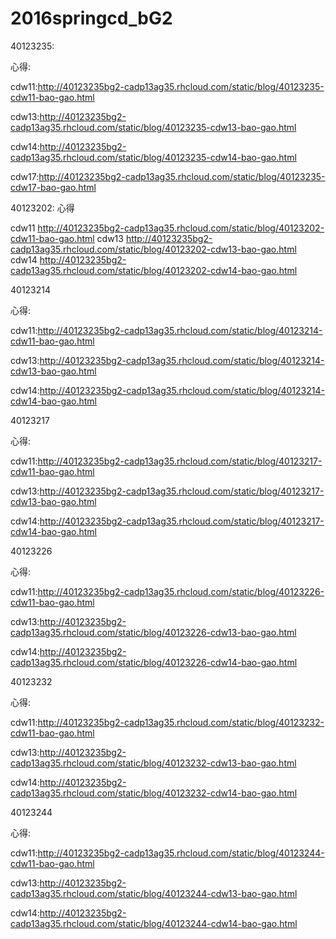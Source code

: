 # 2016springcd_bG2

40123235:

心得:

cdw11:http://40123235bg2-cadp13ag35.rhcloud.com/static/blog/40123235-cdw11-bao-gao.html

cdw13:http://40123235bg2-cadp13ag35.rhcloud.com/static/blog/40123235-cdw13-bao-gao.html

cdw14:http://40123235bg2-cadp13ag35.rhcloud.com/static/blog/40123235-cdw14-bao-gao.html

cdw17:http://40123235bg2-cadp13ag35.rhcloud.com/static/blog/40123235-cdw17-bao-gao.html

40123202:
心得

cdw11 http://40123235bg2-cadp13ag35.rhcloud.com/static/blog/40123202-cdw11-bao-gao.html
cdw13 http://40123235bg2-cadp13ag35.rhcloud.com/static/blog/40123202-cdw13-bao-gao.html
cdw14 http://40123235bg2-cadp13ag35.rhcloud.com/static/blog/40123202-cdw14-bao-gao.html

40123214

心得:

cdw11:http://40123235bg2-cadp13ag35.rhcloud.com/static/blog/40123214-cdw11-bao-gao.html

cdw13:http://40123235bg2-cadp13ag35.rhcloud.com/static/blog/40123214-cdw13-bao-gao.html

cdw14:http://40123235bg2-cadp13ag35.rhcloud.com/static/blog/40123214-cdw14-bao-gao.html

40123217

心得:

cdw11:http://40123235bg2-cadp13ag35.rhcloud.com/static/blog/40123217-cdw11-bao-gao.html

cdw13:http://40123235bg2-cadp13ag35.rhcloud.com/static/blog/40123217-cdw13-bao-gao.html

cdw14:http://40123235bg2-cadp13ag35.rhcloud.com/static/blog/40123217-cdw14-bao-gao.html

40123226

心得:

cdw11:http://40123235bg2-cadp13ag35.rhcloud.com/static/blog/40123226-cdw11-bao-gao.html

cdw13:http://40123235bg2-cadp13ag35.rhcloud.com/static/blog/40123226-cdw13-bao-gao.html

cdw14:http://40123235bg2-cadp13ag35.rhcloud.com/static/blog/40123226-cdw14-bao-gao.html

40123232

心得:

cdw11:http://40123235bg2-cadp13ag35.rhcloud.com/static/blog/40123232-cdw11-bao-gao.html

cdw13:http://40123235bg2-cadp13ag35.rhcloud.com/static/blog/40123232-cdw13-bao-gao.html

cdw14:http://40123235bg2-cadp13ag35.rhcloud.com/static/blog/40123232-cdw14-bao-gao.html

40123244

心得:

cdw11:http://40123235bg2-cadp13ag35.rhcloud.com/static/blog/40123244-cdw11-bao-gao.html

cdw13:http://40123235bg2-cadp13ag35.rhcloud.com/static/blog/40123244-cdw13-bao-gao.html

cdw14:http://40123235bg2-cadp13ag35.rhcloud.com/static/blog/40123244-cdw14-bao-gao.html

